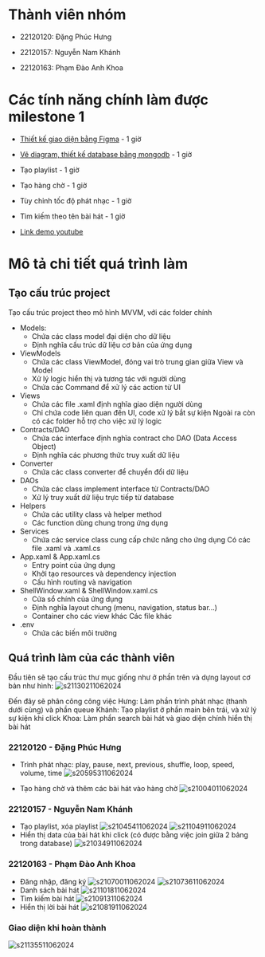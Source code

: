 # Thành viên nhóm

- 22120120: Đặng Phúc Hưng

- 22120157: Nguyễn Nam Khánh

- 22120163: Phạm Đào Anh Khoa

  

# Các tính năng chính làm được milestone 1

- [Thiết kế giao diện bằng Figma](https://www.figma.com/design/KQ9QM9HPORYoEXSJpGvn65/LTWin?node-id=0-1&t=a4tj18mjb5halaHx-1) - 1 giờ
- [Vẽ diagram, thiết kế database bằng mongodb](https://app.diagrams.net/#G1t48u7IyroU-gqegTtjc5Kz67LG8n8B9M#%7B%22pageId%22%3A%22WQx1MMiO1pLtJ0Js-RWY%22%7D) - 1 giờ

- Tạo playlist - 1 giờ 

- Tạo hàng chờ - 1 giờ 

- Tùy chỉnh tốc độ phát nhạc - 1 giờ
- Tìm kiếm theo tên bài hát - 1 giờ 


- [Link demo youtube](https://www.youtube.com/watch?v=mV57ojbW5mU)
  

# Mô tả chi tiết quá trình làm
## Tạo cấu trúc project
Tạo cấu trúc project theo mô hình MVVM, với các folder chính
- Models:
	- Chứa các class model đại diện cho dữ liệu
	- Định nghĩa cấu trúc dữ liệu cơ bản của ứng dụng
- ViewModels
	- Chứa các class ViewModel, đóng vai trò trung gian giữa View và Model
	- Xử lý logic hiển thị và tương tác với người dùng
	- Chứa các Command để xử lý các action từ UI
- Views
	- Chứa các file .xaml định nghĩa giao diện người dùng
	- Chỉ chứa code liên quan đến UI, code xử lý bắt sự kiện
Ngoài ra còn có các folder hỗ trợ cho việc xử lý logic
- Contracts/DAO
	- Chứa các interface định nghĩa contract cho DAO (Data Access Object)
	- Định nghĩa các phương thức truy xuất dữ liệu
- Converter
	- Chứa các class converter để chuyển đổi dữ liệu
- DAOs
	- Chứa các class implement interface từ Contracts/DAO
	- Xử lý truy xuất dữ liệu trực tiếp từ database
- Helpers
	- Chứa các utility class và helper method
	- Các function dùng chung trong ứng dụng
- Services
	- Chứa các service class cung cấp chức năng cho ứng dụng
Có các file .xaml và .xaml.cs
- App.xaml & App.xaml.cs
	- Entry point của ứng dụng
	- Khởi tạo resources và dependency injection
	- Cấu hình routing và navigation
-  ShellWindow.xaml & ShellWindow.xaml.cs
	- Cửa sổ chính của ứng dụng
	- Định nghĩa layout chung (menu, navigation, status bar...)
	- Container cho các view khác
Các file khác
- .env
	- Chứa các biến môi trường 




## Quá trình làm của các thành viên

Đầu tiên sẽ tạo cấu trúc thư mục giống như ở phần trên và dựng layout cơ bản như hình:
![s21130211062024](https://a.okmd.dev/md/672b7970efe21.png)

Đến đây sẽ phân công công việc
Hưng: Làm phần trình phát nhạc (thanh dưới cùng) và phần queue
Khánh: Tạo playlist ở phần main bên trái, và xử lý sự kiện khi click 
Khoa: Làm phần search bài hát và giao diện chính hiển thị bài hát
### 22120120 - Đặng Phúc Hưng
- Trình phát nhạc: play, pause, next, previous, shuffle, loop, speed, volume, time
![s20595311062024](https://a.okmd.dev/md/672b765baeea5.png)

- Tạo hàng chờ và thêm các bài hát vào hàng chờ
![s21004011062024](https://a.okmd.dev/md/672b768a38f7d.png)

### 22120157 - Nguyễn Nam Khánh
- Tạo playlist, xóa playlist
![s21045411062024](https://a.okmd.dev/md/672b77898b661.png)
![s21104911062024](https://a.okmd.dev/md/672b78ebc77d4.png)
- Hiển thị data của bài hát khi click (có được bằng việc join giữa 2 bảng trong database)
![s21034911062024](https://a.okmd.dev/md/672b774890f42.png)


### 22120163 - Phạm Đào Anh Khoa
- Đăng nhập, đăng ký
![s21070011062024](https://a.okmd.dev/md/672b780771140.png)
![s21073611062024](https://a.okmd.dev/md/672b782ac7778.png)
- Danh sách bài hát
![s21101811062024](https://a.okmd.dev/md/672b78cce5dba.png)
- Tìm kiếm bài hát
![s21091311062024](https://a.okmd.dev/md/672b788c084fd.png)
- Hiển thị lời bài hát
![s21081911062024](https://a.okmd.dev/md/672b78559cae7.png)

### Giao diện khi hoàn thành
![s21135511062024](https://a.okmd.dev/md/672b79a673ee6.png)
